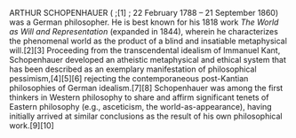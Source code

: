 ARTHUR SCHOPENHAUER ( ;[1] ; 22 February 1788 – 21 September 1860) was a German philosopher. He is best known for his 1818 work _The World as Will and Representation_ (expanded in 1844), wherein he characterizes the phenomenal world as the product of a blind and insatiable metaphysical will.[2][3] Proceeding from the transcendental idealism of Immanuel Kant, Schopenhauer developed an atheistic metaphysical and ethical system that has been described as an exemplary manifestation of philosophical pessimism,[4][5][6] rejecting the contemporaneous post-Kantian philosophies of German idealism.[7][8] Schopenhauer was among the first thinkers in Western philosophy to share and affirm significant tenets of Eastern philosophy (e.g., asceticism, the world-as-appearance), having initially arrived at similar conclusions as the result of his own philosophical work.[9][10]
